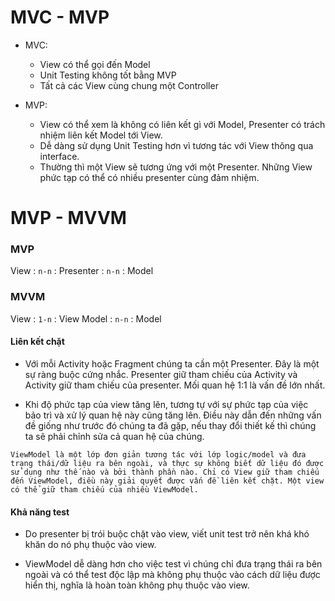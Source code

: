 # MVC - MVP

- MVC:

  - View có thể gọi đến Model
  - Unit Testing không tốt bằng MVP
  - Tất cả các View cùng chung một Controller

- MVP:

  - View có thể xem là không có liên kết gì với Model, Presenter có trách nhiệm liên kết Model tới View.
  - Dễ dàng sử dụng Unit Testing hơn vì tương tác với View thông qua interface.
  - Thường thì một View sẽ tương ứng với một Presenter. Những View phức tạp có thể có nhiều presenter cùng đảm nhiệm.

<!-- ================================= -->
<!-- ============MVP - MVVM============== -->
<!-- ================================= -->

# MVP - MVVM

### **MVP**

View : `n-n` : Presenter : `n-n` : Model

### **MVVM**

View : `1-n` : View Model : `n-n` : Model

#### Liên kết chặt

- Với mỗi Activity hoặc Fragment chúng ta cần một Presenter. Đây là một sự ràng buộc cứng nhắc. Presenter giữ tham chiếu của Activity và Activity giữ tham chiếu của presenter. Mối quan hệ 1:1 là vấn đề lớn nhất.

- Khi độ phức tạp của view tăng lên, tương tự với sự phức tạp của việc bảo trì và xử lý quan hệ này cũng tăng lên. Điều này dẫn đến những vấn đề giống như trước đó chúng ta đã gặp, nếu thay đổi thiết kế thì chúng ta sẽ phải chỉnh sửa cả quan hệ của chúng.

```
ViewModel là một lớp đơn giản tương tác với lớp logic/model và đưa trạng thái/dữ liệu ra bên ngoài, và thực sự không biết dữ liệu đó được sử dụng như thế nào và bởi thành phần nào. Chỉ có View giữ tham chiếu đến ViewModel, điều này giải quyết được vấn đề liên kết chặt. Một view có thể giữ tham chiếu của nhiều ViewModel.
```

#### Khả năng test

- Do presenter bị trói buộc chặt vào view, viết unit test trở nên khá khó khăn do nó phụ thuộc vào view.

- ViewModel dễ dàng hơn cho việc test vì chúng chỉ đưa trạng thái ra bên ngoài và có thể test độc lập mà không phụ thuộc vào cách dữ liệu được hiển thị, nghĩa là hoàn toàn không phụ thuộc vào view.
